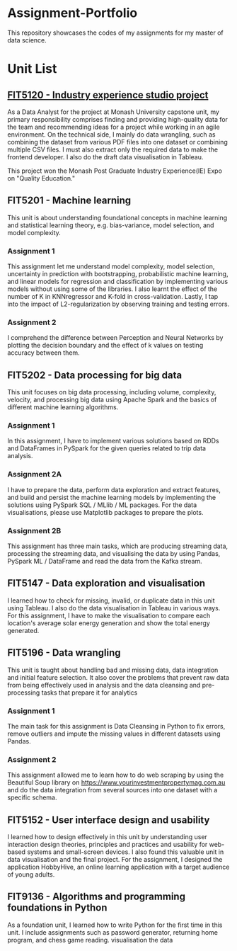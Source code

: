 # Assignment-Portfolio
This repository showcases the codes of my assignments for my master of data science.
 
# Unit List
## [FIT5120 - Industry experience studio project](https://github.com/p-amarade/Assignment-Portfolio/tree/main/FIT5120%20-%20Industry%20experience%20studio%20project)
As a Data Analyst for the project at Monash University capstone unit, my primary responsibility comprises finding and providing high-quality data for the team and recommending ideas for a project while working in an agile environment. On the technical side, I mainly do data wrangling, such as combining the dataset from various PDF files into one dataset or combining multiple CSV files. I must also extract only the required data to make the frontend developer. I also do the draft data visualisation in Tableau.

This project won the Monash Post Graduate Industry Experience(IE) Expo on "Quality Education."

## FIT5201 - Machine learning
This unit is about understanding foundational concepts in machine learning and statistical learning theory, e.g. bias-variance, model selection, and model complexity.
### Assignment 1 
This assignment let me understand model complexity, model selection, uncertainty in prediction with bootstrapping, probabilistic machine learning, and linear models for regression and classification by implementing various models without using some of the libraries. I also learnt the effect of the number of K in KNNregressor and K-fold in cross-validation. Lastly, I tap into the impact of L2-regularization by observing training and testing errors.
### Assignment 2 
I comprehend the difference between Perception and Neural Networks by plotting the decision boundary and the effect of k values on testing accuracy between them.

## FIT5202 - Data processing for big data
This unit focuses on big data processing, including volume, complexity, velocity,  and processing big data using Apache Spark and the basics of different machine learning algorithms. 
### Assignment 1 
In this assignment, I have to implement various solutions based on RDDs and DataFrames in PySpark for the given queries related to trip data analysis.
### Assignment 2A 
I have to prepare the data, perform data exploration and extract features, and build and persist the machine learning models by implementing the solutions using PySpark SQL / MLlib / ML packages. For the data visualisations, please use Matplotlib packages to prepare the plots.
### Assignment 2B 
This assignment has three main tasks, which are producing streaming data, processing the streaming data, and visualising the data by using Pandas, PySpark ML / DataFrame  and read
the data from the Kafka stream.

## FIT5147 - Data exploration and visualisation
I learned how to check for missing, invalid, or duplicate data in this unit using Tableau. I also do the data visualisation in Tableau in various ways. For this assignment, I have to make the visualisation to compare each location's average solar energy generation and show the total energy generated. 

## FIT5196 - Data wrangling
This unit is taught about handling bad and missing data, data integration and initial feature selection. It also cover the problems that prevent raw data from being effectively used in analysis and the data cleansing and pre-processing tasks that prepare it for analytics
### Assignment 1 
The main task for this assignment is Data Cleansing in Python to fix errors, remove outliers and impute the missing values in different datasets using Pandas.
### Assignment 2 
This assignment allowed me to learn how to do web scraping by using the Beautiful Soup library on https://www.yourinvestmentpropertymag.com.au and do the data integration from several sources into one dataset with a specific schema.

## FIT5152 - User interface design and usability
I learned how to design effectively in this unit by understanding user interaction design theories, principles and practices and usability for web-based systems and small-screen devices. I also found this valuable unit in data visualisation and the final project.
For the assignment, I designed the application HobbyHive, an online learning application with a target audience of young adults.


## FIT9136 - Algorithms and programming foundations in Python
As a foundation unit, I learned how to write Python for the first time in this unit. I include assignments such as password generator, returning home program, and chess game reading. visualisation the data

